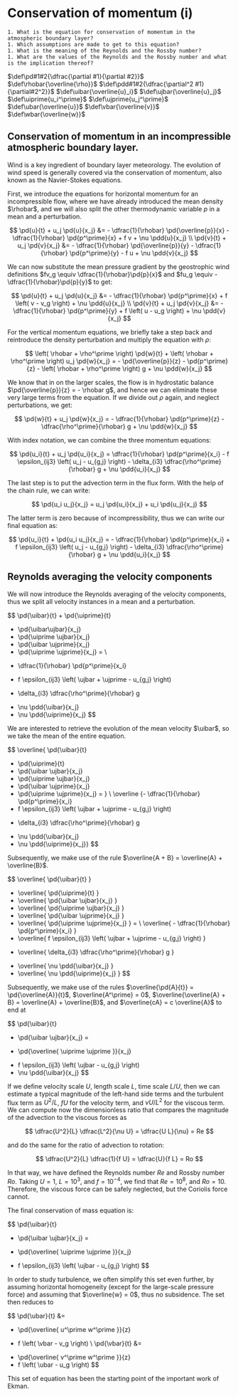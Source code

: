 # Conservation of momentum (i)

```{admonition} Questions to be answered
1. What is the equation for conservation of momentum in the atmospheric boundary layer?
1. Which assumptions are made to get to this equation?
1. What is the meaning of the Reynolds and the Rossby number?
1. What are the values of the Reynolds and the Rossby number and what is the implication thereof?
```
$\def\pd#1#2{\dfrac{\partial #1}{\partial #2}}$
$\def\rhobar{\overline{\rho}}$
$\def\pdd#1#2{\dfrac{\partial^2 #1}{\partial#2^2}}$
$\def\uibar{\overline{u}_i}$
$\def\ujbar{\overline{u}_j}$
$\def\uiprime{u_i^\prime}$
$\def\ujprime{u_j^\prime}$
$\def\ubar{\overline{u}}$
$\def\vbar{\overline{v}}$
$\def\wbar{\overline{w}}$

## Conservation of momentum in an incompressible atmospheric boundary layer.

Wind is a key ingredient of boundary layer meteorology.
The evolution of wind speed is generally covered via the conservation of momentum, also known as the Navier-Stokes equations.

First, we introduce the equations for horizontal momentum for an incompressible flow, where we have already introduced the mean density $\rhobar$, and we will also split the other thermodynamic variable $p$ in a mean and a perturbation.

$$
\pd{u}{t} + u_j \pd{u}{x_j} &= - \dfrac{1}{\rhobar} \pd{\overline{p}}{x} - \dfrac{1}{\rhobar} \pd{p^\prime}{x} + f v + \nu \pdd{u}{x_j} \\
\pd{v}{t} + u_j \pd{v}{x_j} &= - \dfrac{1}{\rhobar} \pd{\overline{p}}{y} - \dfrac{1}{\rhobar} \pd{p^\prime}{y} - f u + \nu \pdd{v}{x_j}
$$

We can now substitute the mean pressure gradient by the geostrophic wind definitions $fv_g \equiv \dfrac{1}{\rhobar}\pd{p}{x}$ and $fu_g \equiv - \dfrac{1}{\rhobar}\pd{p}{y}$ to get:

$$
\pd{u}{t} + u_j \pd{u}{x_j} &= - \dfrac{1}{\rhobar} \pd{p^\prime}{x} + f \left( v - v_g \right) + \nu \pdd{u}{x_j} \\
\pd{v}{t} + u_j \pd{v}{x_j} &= - \dfrac{1}{\rhobar} \pd{p^\prime}{y} + f \left( u - u_g \right) + \nu \pdd{v}{x_j}
$$

For the vertical momentum equations, we briefly take a step back and reintroduce the density perturbation and multiply the equation with $\rho$:

$$
\left( \rhobar + \rho^\prime \right) \pd{w}{t} + \left( \rhobar + \rho^\prime \right) u_j \pd{w}{x_j} = - \pd{\overline{p}}{z} - \pd{p^\prime}{z} - \left( \rhobar + \rho^\prime \right) g + \nu \pdd{w}{x_j}
$$

We know that in on the larger scales, the flow is in hydrostatic balance $\pd{\overline{p}}{z} = - \rhobar g$, and hence we can eliminate these very large terms from the equation. If we divide out $\rho$ again, and neglect perturbations, we get:

$$
\pd{w}{t} + u_j \pd{w}{x_j} = - \dfrac{1}{\rhobar} \pd{p^\prime}{z} - \dfrac{\rho^\prime}{\rhobar} g + \nu \pdd{w}{x_j}
$$

With index notation, we can combine the three momentum equations:

$$
\pd{u_i}{t} + u_j \pd{u_i}{x_j} = \dfrac{1}{\rhobar} \pd{p^\prime}{x_i} - f \epsilon_{ij3} \left( u_j - u_{g,j} \right) - \delta_{i3} \dfrac{\rho^\prime}{\rhobar} g + \nu \pdd{u_i}{x_j}
$$

The last step is to put the advection term in the flux form. With the help of the chain rule, we can write:

$$
\pd{u_i u_j}{x_j} = u_j \pd{u_i}{x_j} + u_i \pd{u_j}{x_j}
$$

The latter term is zero because of incompressibility, thus we can write our final equation as:

$$
\pd{u_i}{t} + \pd{u_i u_j}{x_j} = - \dfrac{1}{\rhobar} \pd{p^\prime}{x_i} + f \epsilon_{ij3} \left( u_j - u_{g,j} \right) - \delta_{i3} \dfrac{\rho^\prime}{\rhobar} g + \nu \pdd{u_i}{x_j}
$$

## Reynolds averaging the velocity components
We will now introduce the Reynolds averaging of the velocity components, thus we split all velocity instances in a mean and a perturbation.

$$
\pd{\uibar}{t} + \pd{\uiprime}{t}
+ \pd{\uibar\ujbar}{x_j}
+ \pd{\uiprime \ujbar}{x_j}
+ \pd{\uibar \ujprime}{x_j}
+ \pd{\uiprime \ujprime}{x_j}
= \\ 
- \dfrac{1}{\rhobar} \pd{p^\prime}{x_i}
+ f \epsilon_{ij3} \left( \ujbar + \ujprime - u_{g,j} \right)
- \delta_{i3} \dfrac{\rho^\prime}{\rhobar} g
+ \nu \pdd{\uibar}{x_j}
+ \nu \pdd{\uiprime}{x_j}
$$

We are interested to retrieve the evolution of the mean velocity $\uibar$, so we take the mean of the entire equation. 

$$
\overline{ \pd{\uibar}{t}
+ \pd{\uiprime}{t}
+ \pd{\uibar \ujbar}{x_j}
+ \pd{\uiprime \ujbar}{x_j}
+ \pd{\uibar \ujprime}{x_j}
+ \pd{\uiprime \ujprime}{x_j}
= } \\ 
\overline {- \dfrac{1}{\rhobar} \pd{p^\prime}{x_i}
+ f \epsilon_{ij3} \left( \ujbar + \ujprime - u_{g,j} \right)
- \delta_{i3} \dfrac{\rho^\prime}{\rhobar} g
+ \nu \pdd{\uibar}{x_j}
+ \nu \pdd{\uiprime}{x_j}}
$$

Subsequently, we make use of the rule $\overline{A + B} = \overline{A} + \overline{B}$.

$$
  \overline{ \pd{\uibar}{t} }
+ \overline{ \pd{\uiprime}{t} }
+ \overline{ \pd{\uibar \ujbar}{x_j} }
+ \overline{ \pd{\uiprime \ujbar}{x_j} }
+ \overline{ \pd{\uibar \ujprime}{x_j} }
+ \overline{ \pd{\uiprime \ujprime}{x_j} }
= \\
  \overline{ - \dfrac{1}{\rhobar} \pd{p^\prime}{x_i} }
+ \overline{ f \epsilon_{ij3} \left( \ujbar + \ujprime - u_{g,j} \right) }
- \overline{ \delta_{i3} \dfrac{\rho^\prime}{\rhobar} g }
+ \overline{ \nu \pdd{\uibar}{x_j} }
+ \overline{ \nu \pdd{\uiprime}{x_j} }
$$

Subsequently, we make use of the rules $\overline{\pd{A}{t}} = \pd{\overline{A}}{t}$, $\overline{A^\prime} = 0$, $\overline{\overline{A} + B} = \overline{A} + \overline{B}$, and $\overline{cA} = c \overline{A}$ to end at

$$
  \pd{\uibar}{t}
+ \pd{\uibar \ujbar}{x_j}
=
- \pd{\overline{ \uiprime \ujprime }}{x_j}
+ f \epsilon_{ij3} \left( \ujbar - u_{g,j} \right)
+ \nu \pdd{\uibar}{x_j}
$$

If we define velocity scale $U$, length scale $L$, time scale $L / U$, then we can estimate a typical magnitude of the left-hand side terms and the turbulent flux term as $U^2/L$, $f U$ for the velocity term, and $\nu U / L^2$ for the viscous term.
We can compute now the dimensionless ratio that compares the magnitude of the advection to the viscous forces as

$$
\dfrac{U^2}{L} \dfrac{L^2}{\nu U} = \dfrac{U L}{\nu} = Re
$$

and do the same for the ratio of advection to rotation:

$$
\dfrac{U^2}{L} \dfrac{1}{f U} = \dfrac{U}{f L} = Ro
$$

In that way, we have defined the Reynolds number $Re$ and Rossby number $Ro$. Taking $U = 1$, $L = 10^3$, and $f = 10^{-4}$, we find that $Re = 10^8$, and $Ro = 10$. Therefore, the viscous force can be safely neglected, but the Coriolis force cannot.

The final conservation of mass equation is:

$$
  \pd{\uibar}{t}
+ \pd{\uibar \ujbar}{x_j}
=
- \pd{\overline{ \uiprime \ujprime }}{x_j}
+ f \epsilon_{ij3} \left( \ujbar - u_{g,j} \right)
$$


In order to study turbulence, we often simplify this set even further, by assuming horizontal homogeneity (except for the large-scale pressure force) and assuming that $\overline{w} = 0$, thus no subsidence. The set then reduces to

$$
  \pd{\ubar}{t}
&=
- \pd{\overline{ u^\prime w^\prime }}{z}
+ f \left( \vbar - v_g \right) \\
  \pd{\vbar}{t}
&=
- \pd{\overline{ v^\prime w^\prime }}{z}
- f \left( \ubar - u_g \right)
$$

This set of equation has been the starting point of the important work of Ekman.

